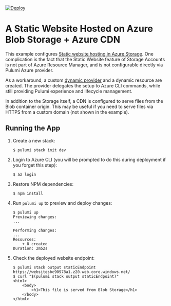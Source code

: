 [![Deploy](https://get.pulumi.com/new/button.svg)](https://app.pulumi.com/new)

# A Static Website Hosted on Azure Blob Storage + Azure CDN

This example configures [Static website hosting in Azure Storage](https://docs.microsoft.com/en-us/azure/storage/blobs/storage-blob-static-website). One complication is the fact that the Static Website feature of Storage Accounts is not part of Azure Resource Manager, and is not configurable directly via Pulumi Azure provider.

As a workaround, a custom [dynamic provider](https://www.pulumi.com/docs/reference/programming-model/#dynamicproviders) and a dynamic resource are created. The provider delegates the setup to Azure CLI commands, while still providing Pulumi experience and lifecycle management.

In addition to the Storage itself, a CDN is configured to serve files from the Blob container origin. This may be useful if you need to serve files via HTTPS from a custom domain (not shown in the example).

## Running the App

1.  Create a new stack:

    ```
    $ pulumi stack init dev
    ```

1.  Login to Azure CLI (you will be prompted to do this during deployment if you forget this step):

    ```
    $ az login
    ```

1.  Restore NPM dependencies:

    ```
    $ npm install
    ```

1.  Run `pulumi up` to preview and deploy changes:

    ``` 
    $ pulumi up
    Previewing changes:
    ...

    Performing changes:
    ...
    Resources:
        + 8 created
    Duration: 2m52s
    ```

1.  Check the deployed website endpoint:

    ```
    $ pulumi stack output staticEndpoint
    https://websitesbc90978a1.z20.web.core.windows.net/
    $ curl "$(pulumi stack output staticEndpoint)"
    <html>
        <body>
            <h1>This file is served from Blob Storage</h1>
        </body>
    </html>
    ```
